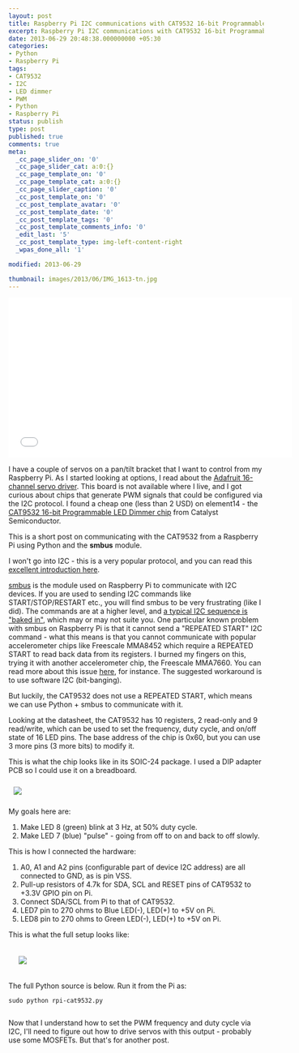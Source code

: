 ```yaml
---
layout: post
title: Raspberry Pi I2C communications with CAT9532 16-bit Programmable LED Dimmer
excerpt: Raspberry Pi I2C communications with CAT9532 16-bit Programmable LED Dimmer
date: 2013-06-29 20:48:38.000000000 +05:30
categories:
- Python
- Raspberry Pi
tags:
- CAT9532
- I2C
- LED dimmer
- PWM
- Python
- Raspberry Pi
status: publish
type: post
published: true
comments: true
meta:
  _cc_page_slider_on: '0'
  _cc_page_slider_cat: a:0:{}
  _cc_page_template_on: '0'
  _cc_page_template_cat: a:0:{}
  _cc_page_slider_caption: '0'
  _cc_post_template_on: '0'
  _cc_post_template_avatar: '0'
  _cc_post_template_date: '0'
  _cc_post_template_tags: '0'
  _cc_post_template_comments_info: '0'
  _edit_last: '5'
  _cc_post_template_type: img-left-content-right
  _wpas_done_all: '1'

modified: 2013-06-29

thumbnail: images/2013/06/IMG_1613-tn.jpg
---
```

<p><iframe width="560" height="315" src="//www.youtube.com/embed/7vckzlMZZq4?rel=0" frameborder="0" allowfullscreen></iframe></p>
<p>I have a couple of servos on a pan/tilt bracket that I want to control from my Raspberry Pi. As I started looking at options, I read about the <a href="http://www.adafruit.com/products/815">Adafruit 16-channel servo driver</a>. This board is not available where I live, and I got curious about chips that generate PWM signals that could be configured via the I2C protocol. I found a cheap one (less than 2 USD) on element14 - the <a href="http://www.onsemi.com/PowerSolutions/product.do?id=CAT9532">CAT9532 16-bit Programmable LED Dimmer chip</a> from Catalyst Semiconductor.</p>
<p>This is a short post on communicating with the CAT9532 from a Raspberry Pi using Python and the <strong>smbus</strong> module. </p>
<p><!--more--></p>
<p>I won't go into I2C - this is a very popular protocol, and you can read this <a href="http://tronixstuff.wordpress.com/2010/10/20/tutorial-arduino-and-the-i2c-bus/">excellent introduction here</a>.</p>
<p><a href="http://en.wikipedia.org/wiki/System_Management_Bus">smbus</a> is the module used on Raspberry Pi to communicate with I2C devices. If you are used to sending I2C commands like START/STOP/RESTART etc., you will find smbus to be very frustrating (like I did). The commands are at a higher level, and <a href="https://www.kernel.org/doc/Documentation/i2c/smbus-protocol">a typical I2C sequence is "baked in"</a>, which may or may not suite you. One particular known problem with smbus on Raspberry Pi is that it cannot send a "REPEATED START" I2C command - what this means is that you cannot communicate with popular accelerometer chips like Freescale MMA8452 which require a REPEATED START to read back data from its registers. I burned my fingers on this, trying it with another accelerometer chip, the Freescale MMA7660. You can read more about this issue <a href="http://www.raspberrypi.org/phpBB3/viewtopic.php?t=17738&p=362569">here</a>, for instance. The suggested workaround is to use software I2C (bit-banging).</p>
<p>But luckily, the CAT9532 does not use a REPEATED START, which means we can use Python + smbus to communicate with it. </p>
<p>Looking at the datasheet, the CAT9532 has 10 registers, 2 read-only and 9 read/write, which can be used to set the frequency, duty cycle, and on/off state of 16 LED pins. The base address of the chip is 0x60, but you can use 3 more pins (3 more bits) to modify it.</p>
<p>This is what the chip looks like in its SOIC-24 package. I used a DIP adapter PCB so I could use it on a breadboard.</p>
<p style="padding: 10px;">
<img src="{{ site.baseurl }}/images/2013/06/IMG_1600.jpg"/>
</p>
<p>My goals here are:</p>
<ol>
<li>
Make LED 8 (green) blink at 3 Hz, at 50% duty cycle.
</li>
<li>
Make LED 7 (blue) "pulse" - going from off to on and back to off slowly.
</li>
</ol>
<p>This is how I connected the hardware:</p>
<ol>
<li>
A0, A1 and A2 pins (configurable part of device I2C address) are all connected to GND, as is pin VSS.
</li>
<li>
Pull-up resistors of 4.7k for SDA, SCL and RESET pins of CAT9532 to +3.3V GPIO pin on Pi.
</li>
<li>
Connect SDA/SCL from Pi to that of CAT9532.
</li>
<li>
LED7 pin to 270 ohms to Blue LED(-), LED(+) to +5V on Pi.
</li>
<li>
LED8 pin to 270 ohms to Green LED(-), LED(+) to +5V on Pi.
</li>
</ol>
<p>This is what the full setup looks like:</p>
<p style="padding: 20px;">
<img src="{{ site.baseurl }}/images/2013/06/IMG_1613.jpg"/>
</p>
<p>The full Python source is below. Run it from the Pi as:</p>
<p><code>sudo python rpi-cat9532.py<br />
</code></p>
<p><script src="https://gist.github.com/electronut/5890752.js"></script></p>
<p>Now that I understand how to set the PWM frequency and duty cycle via I2C, I'll need to figure out how to drive servos with this output - probably use some MOSFETs. But that's for another post.</p>
